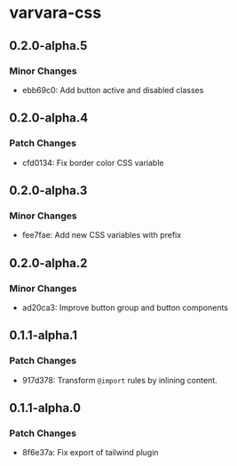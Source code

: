 # varvara-css

## 0.2.0-alpha.5

### Minor Changes

- ebb69c0: Add button active and disabled classes

## 0.2.0-alpha.4

### Patch Changes

- cfd0134: Fix border color CSS variable

## 0.2.0-alpha.3

### Minor Changes

- fee7fae: Add new CSS variables with prefix

## 0.2.0-alpha.2

### Minor Changes

- ad20ca3: Improve button group and button components

## 0.1.1-alpha.1

### Patch Changes

- 917d378: Transform `@import` rules by inlining content.

## 0.1.1-alpha.0

### Patch Changes

- 8f6e37a: Fix export of tailwind plugin
